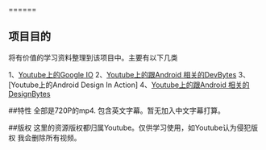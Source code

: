 
======
## 项目目的
将有价值的学习资料整理到该项目中。主要有以下几类

1、[Youtube上的Google IO](https://github.com/KevinChen9117/ikevin/blob/master/Google_IO.md)
2、[Youtube上的跟Android 相关的DevBytes](https://github.com/KevinChen9117/ikevin/blob/master/DevBytes.md)
3、[Youtube上的Android Design In Action]
4、[Youtube上的跟Android 相关的DesignBytes](https://github.com/KevinChen9117/ikevin/blob/master/DesignBytes.md)

##特性
全部是720P的mp4.
包含英文字幕。暂无加入中文字幕打算。

##版权
这里的资源版权都归属Youtube。仅供学习使用，如Youtube认为侵犯版权
我会删除所有视频。